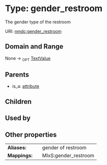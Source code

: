 
# Type: gender_restroom


The gender type of the restroom

URI: [nmdc:gender_restroom](https://microbiomedata/meta/gender_restroom)


## Domain and Range

None ->  <sub>OPT</sub> [TextValue](TextValue.md)

## Parents

 *  is_a: [attribute](attribute.md)

## Children


## Used by


## Other properties

|  |  |  |
| --- | --- | --- |
| **Aliases:** | | gender of restroom |
| **Mappings:** | | MIxS:gender_restroom |

